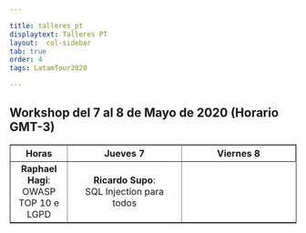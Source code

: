```yaml
---

title: talleres_pt
displaytext: Talleres PT
layout:  col-sidebar
tab: true
order: 4
tags: LatamTour2020

---
```


## Workshop del 7 al 8 de Mayo de 2020 (Horario GMT-3)

<table width="100%" border="1" style="text-align:center;">
  <tr>
    <th width="20%" >Horas</th>
    <th width="40%">Jueves 7</th>
    <th width="40%">Viernes 8</th>
  </tr>
  <tr>
    <td><b>Raphael Hagi</b>:<br>OWASP TOP 10 e LGPD</td>
    <td><b>Ricardo Supo</b>:<br>SQL Injection para todos</td>
  </tr>
 </table>